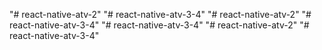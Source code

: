 "# react-native-atv-2" 
"# react-native-atv-3-4" 
"# react-native-atv-2" 
"# react-native-atv-3-4" 
"# react-native-atv-3-4" 
"# react-native-atv-2" 
"# react-native-atv-3-4" 
